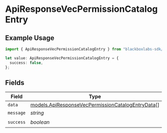 # ApiResponseVecPermissionCatalogEntry

## Example Usage

```typescript
import { ApiResponseVecPermissionCatalogEntry } from "blackboxlabs-sdk/models";

let value: ApiResponseVecPermissionCatalogEntry = {
  success: false,
};
```

## Fields

| Field                                                                                                      | Type                                                                                                       | Required                                                                                                   | Description                                                                                                |
| ---------------------------------------------------------------------------------------------------------- | ---------------------------------------------------------------------------------------------------------- | ---------------------------------------------------------------------------------------------------------- | ---------------------------------------------------------------------------------------------------------- |
| `data`                                                                                                     | [models.ApiResponseVecPermissionCatalogEntryData](../models/apiresponsevecpermissioncatalogentrydata.md)[] | :heavy_minus_sign:                                                                                         | N/A                                                                                                        |
| `message`                                                                                                  | *string*                                                                                                   | :heavy_minus_sign:                                                                                         | N/A                                                                                                        |
| `success`                                                                                                  | *boolean*                                                                                                  | :heavy_check_mark:                                                                                         | N/A                                                                                                        |